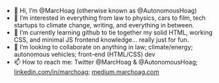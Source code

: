 - 👋 Hi, I’m @MarcHoag (otherwise known as @AutonomousHoag)
- 👀 I’m interested in everything from law to physics, cars to film, tech startups to climate change, writing, and everything in between.
- 🌱 I’m currently learning github to tie together my solid HTML, working CSS, and minimal JS frontend knowledge... really just for fun.
- 💞️ I’m looking to collaborate on anything in law; climate/energy; autonomous vehicles; front-end (HTML/CSS) dev
- 📫 How to reach me: Twitter @MarcHoag & @AutonomousHoag; [linkedin.com/in/marchoag](url); [medium.marchoag.com](url)

<!---
marchoag/marchoag is a ✨ special ✨ repository because its `README.md` (this file) appears on your GitHub profile.
You can click the Preview link to take a look at your changes.
--->

